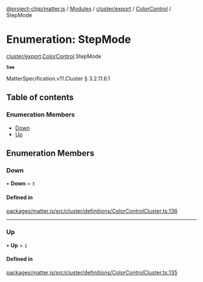[@project-chip/matter.js](../README.md) / [Modules](../modules.md) / [cluster/export](../modules/cluster_export.md) / [ColorControl](../modules/cluster_export.ColorControl.md) / StepMode

# Enumeration: StepMode

[cluster/export](../modules/cluster_export.md).[ColorControl](../modules/cluster_export.ColorControl.md).StepMode

**`See`**

MatterSpecification.v11.Cluster § 3.2.11.6.1

## Table of contents

### Enumeration Members

- [Down](cluster_export.ColorControl.StepMode.md#down)
- [Up](cluster_export.ColorControl.StepMode.md#up)

## Enumeration Members

### Down

• **Down** = ``3``

#### Defined in

[packages/matter.js/src/cluster/definitions/ColorControlCluster.ts:136](https://github.com/project-chip/matter.js/blob/904d0c9b952b91f28a21803759c5e5c66ee4d272/packages/matter.js/src/cluster/definitions/ColorControlCluster.ts#L136)

___

### Up

• **Up** = ``1``

#### Defined in

[packages/matter.js/src/cluster/definitions/ColorControlCluster.ts:135](https://github.com/project-chip/matter.js/blob/904d0c9b952b91f28a21803759c5e5c66ee4d272/packages/matter.js/src/cluster/definitions/ColorControlCluster.ts#L135)
